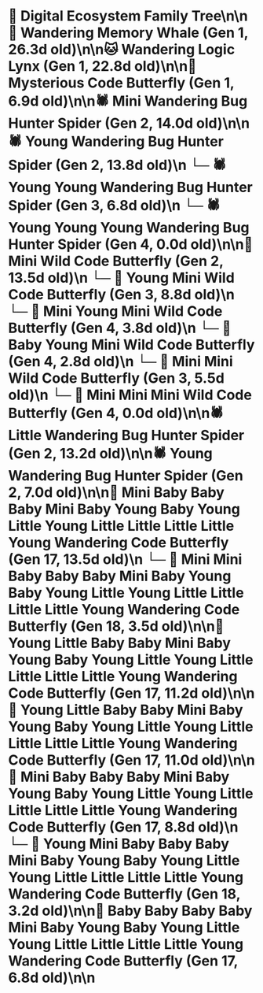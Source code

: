 # 🌳 Digital Ecosystem Family Tree\n\n🐋 Wandering Memory Whale (Gen 1, 26.3d old)\n\n🐱 Wandering Logic Lynx (Gen 1, 22.8d old)\n\n🦋 Mysterious Code Butterfly (Gen 1, 6.9d old)\n\n🕷️ Mini Wandering Bug Hunter Spider (Gen 2, 14.0d old)\n\n🕷️ Young Wandering Bug Hunter Spider (Gen 2, 13.8d old)\n  └─ 🕷️ Young Young Wandering Bug Hunter Spider (Gen 3, 6.8d old)\n    └─ 🕷️ Young Young Young Wandering Bug Hunter Spider (Gen 4, 0.0d old)\n\n🦋 Mini Wild Code Butterfly (Gen 2, 13.5d old)\n  └─ 🦋 Young Mini Wild Code Butterfly (Gen 3, 8.8d old)\n    └─ 🦋 Mini Young Mini Wild Code Butterfly (Gen 4, 3.8d old)\n    └─ 🦋 Baby Young Mini Wild Code Butterfly (Gen 4, 2.8d old)\n  └─ 🦋 Mini Mini Wild Code Butterfly (Gen 3, 5.5d old)\n    └─ 🦋 Mini Mini Mini Wild Code Butterfly (Gen 4, 0.0d old)\n\n🕷️ Little Wandering Bug Hunter Spider (Gen 2, 13.2d old)\n\n🕷️ Young Wandering Bug Hunter Spider (Gen 2, 7.0d old)\n\n🦋 Mini Baby Baby Baby Mini Baby Young Baby Young Little Young Little Little Little Little Young Wandering Code Butterfly (Gen 17, 13.5d old)\n  └─ 🦋 Mini Mini Baby Baby Baby Mini Baby Young Baby Young Little Young Little Little Little Little Young Wandering Code Butterfly (Gen 18, 3.5d old)\n\n🦋 Young Little Baby Baby Mini Baby Young Baby Young Little Young Little Little Little Little Young Wandering Code Butterfly (Gen 17, 11.2d old)\n\n🦋 Young Little Baby Baby Mini Baby Young Baby Young Little Young Little Little Little Little Young Wandering Code Butterfly (Gen 17, 11.0d old)\n\n🦋 Mini Baby Baby Baby Mini Baby Young Baby Young Little Young Little Little Little Little Young Wandering Code Butterfly (Gen 17, 8.8d old)\n  └─ 🦋 Young Mini Baby Baby Baby Mini Baby Young Baby Young Little Young Little Little Little Little Young Wandering Code Butterfly (Gen 18, 3.2d old)\n\n🦋 Baby Baby Baby Baby Mini Baby Young Baby Young Little Young Little Little Little Little Young Wandering Code Butterfly (Gen 17, 6.8d old)\n\n